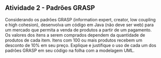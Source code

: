 
## Atividade 2 - Padrões GRASP

Considerando os padrões GRASP (information expert, creator, low coupling e high cohesion), desenvolva um código em Java (não deve ser web) para um mercado que permita a venda de produtos a partir de um pagamento. Os valores dos itens a serem comprados dependem da quantidade de produtos de cada item. Itens com 100 ou mais produtos recebem um desconto de 10% em seu preço. Explique e justifique o uso de cada um dos padrões GRASP em seu código na folha com a modelagem UML. 